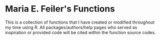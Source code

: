 # Maria E. Feiler's Functions

This is a collection of functions that I have created or modified throughout my time using R. 
All packages/authors/help pages who served as inspiration or provided code will be cited within the function source codes. 
